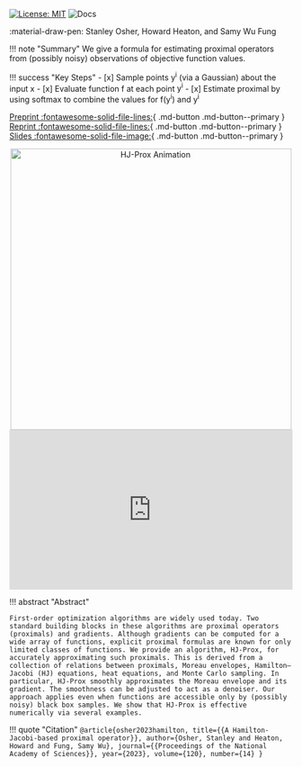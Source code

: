 [![License: MIT](https://img.shields.io/badge/License-MIT-yellow.svg)](https://opensource.org/licenses/MIT)
![Docs](https://github.com/mines-opt-ml/hj-prox/actions/workflows/ci.yml/badge.svg)

:material-draw-pen: Stanley Osher, Howard Heaton, and Samy Wu Fung

!!! note "Summary"
    We give a formula for estimating proximal operators from (possibly noisy) observations of objective function values.

!!! success "Key Steps"
    - [x] Sample points $\mathsf{y^i}$ (via a Gaussian) about the input $\mathsf{x}$
    - [x] Evaluate function $\mathsf{f}$ at each point $\mathsf{y^i}$
    - [x] Estimate proximal by using softmax to combine the values for $\mathsf{f(y^i)}$ and $\mathsf{y^i}$

[Preprint :fontawesome-solid-file-lines:](assets/hj-prox-preprint.pdf){ .md-button .md-button--primary }
[Reprint :fontawesome-solid-file-lines:](https://www.pnas.org/doi/10.1073/pnas.2220469120){ .md-button .md-button--primary }
[Slides :fontawesome-solid-file-image:](assets/hj-prox-slides.pdf){ .md-button .md-button--primary }

<center>
    <img src="assets/hj-prox-animation.gif" alt="HJ-Prox Animation" width="500"/>
</center>

<div style="padding:56.25% 0 0 0;position:relative;"><iframe src="https://player.vimeo.com/video/778967515?h=57c80f74a7&amp;badge=0&amp;autopause=0&amp;player_id=0&amp;app_id=58479" frameborder="0" allow="autoplay; fullscreen; picture-in-picture" allowfullscreen style="position:absolute;top:0;left:0;width:100%;height:100%;" title="A Hamilton-Jacobi-based Proximal Operator"></iframe></div><script src="https://player.vimeo.com/api/player.js"></script>

!!! abstract "Abstract"

    First-order optimization algorithms are widely used today. Two standard building blocks in these algorithms are proximal operators (proximals) and gradients. Although gradients can be computed for a wide array of functions, explicit proximal formulas are known for only limited classes of functions. We provide an algorithm, HJ-Prox, for accurately approximating such proximals. This is derived from a collection of relations between proximals, Moreau envelopes, Hamilton–Jacobi (HJ) equations, heat equations, and Monte Carlo sampling. In particular, HJ-Prox smoothly approximates the Moreau envelope and its gradient. The smoothness can be adjusted to act as a denoiser. Our approach applies even when functions are accessible only by (possibly noisy) black box samples. We show that HJ-Prox is effective numerically via several examples.

!!! quote "Citation"
    ```
    @article{osher2023hamilton,
             title={{A Hamilton-Jacobi-based proximal operator}},
             author={Osher, Stanley and Heaton, Howard and Fung, Samy Wu},
             journal={{Proceedings of the National Academy of Sciences}},
             year={2023},
             volume={120},
             number={14}
    }
    ```
